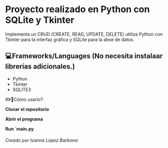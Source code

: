 # Proyecto realizado en Python con SQLite y Tkinter


Implementa un CRUD (CREATE, READ, UPDATE, DELETE) utiliza Python con Tkinter para la interfaz gráfica y SQLite para la abse de datos.
 


## 💻Frameworks/Languages (No necesita instalaar librerías adicionales.)

- Python
- Tkinter
- SQLITE3



##🚀Cómo usarlo?:

**Clonar el repositorio**

**Abrir el programa**

**Run `main.py**

###### Creado por Ivanna López Barbona
